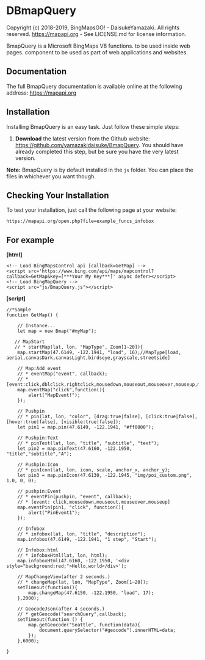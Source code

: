 DBmapQuery
==========

Copyright (c) 2018-2019, BingMapsGO! - DaisukeYamazaki. All rights reserved.
https://mapapi.org - See LICENSE.md for license information.

BmapQuery is a Microsoft BingMaps V8 functions. to be used inside web pages.
component to be used as part of web applications and websites.

## Documentation

The full BmapQuery documentation is available online at the following address:
https://mapapi.org

## Installation

Installing BmapQuery is an easy task. Just follow these simple steps:

 1. **Download** the latest version from the Github website:
    https://github.com/yamazakidaisuke/BmapQuery. 
    You should have already completed this step, but be sure you have the very latest version.


**Note:** BmapQuery is by default installed in the `js` folder. You can
place the files in whichever you want though.

## Checking Your Installation

To test your installation, just call the following page at your website:

	https://mapapi.org/open.php?file=example_funcs_infobox

## For example
**[html]**

    <!-- Load BingMapsControl api [callback=GetMap] -->
    <script src='https://www.bing.com/api/maps/mapcontrol?callback=GetMap&key=[***Your My Key***]' async defer></script>
    <!-- Load BingMapQuery -->
    <script src="js/BmapQuery.js"></script>
   
**[script]**   

    //*Sample
    function GetMap() {
    
        // Instance...
        let map = new Bmap("#myMap");
        
       // MapStart
       // * startMap(lat, lon, "MapType", Zoom[1~20]){
        map.startMap(47.6149, -122.1941, "load", 16);//MapType[load, aerial,canvasDark,canvasLight,birdseye,grayscale,streetside]
    
        // Map:Add event
        // * eventMap("event", callback);
        // * [event:click,dblclick,rightclick,mousedown,mouseout,mouseover,mouseup,mousewheel,maptypechanged,viewchangestart,viewchange,viewchangeend]
        map.eventMap("click",function(){ 
            alert("MapEvent!");
        });

        // Pushpin
        // * pin(lat, lon, "color", [drag:true|false], [click:true|false], [hover:true|false], [visible:true|false]);
        let pin1 = map.pin(47.6149, -122.1941, "#ff0000");

        // Pushpin:Text
        // * pinText(lat, lon, "title", "subtitle", "text");
        let pin2 = map.pinText(47.6160, -122.1950, "title","subtitle","A");

        // Pushpin:Icon
        // * pinIcon(lat, lon, icon, scale, anchor_x, anchor_y);
        let pin3 = map.pinIcon(47.6130, -122.1945, "img/poi_custom.png", 1.0, 0, 0);

        // pushpin:Event
        // * eventPin(pushpin, "event", callback);
        // * [event: click,mousedown,mouseout,mouseover,mouseup]
        map.eventPin(pin1, "click", function(){
            alert("PinEvent1");
        });

        // Infobox
        // * infobox(lat, lon, "title", "description");
        map.infobox(47.6149, -122.1941, "1 step", "Start");

        // Infobox:html
        // * infoboxHtml(lat, lon, html);
        map.infoboxHtml(47.6160, -122.1950, '<div style="background:red;">Hello,world</div>');
        
        // MapChangeView(after 2 seconds.)
        // * changeMap(lat, lon, "MapType", Zoom[1~20]);
        setTimeout(function(){
            map.changeMap(47.6150, -122.1950, "load", 17);
        },2000);

        // GeocodeJson(after 4 seconds.)
        // * getGeocode("searchQuery",callback);
        setTimeout(function () {
            map.getGeocode("Seattle", function(data){
                document.querySelector("#geocode").innerHTML=data;
            });
        },6000);
        
    }


